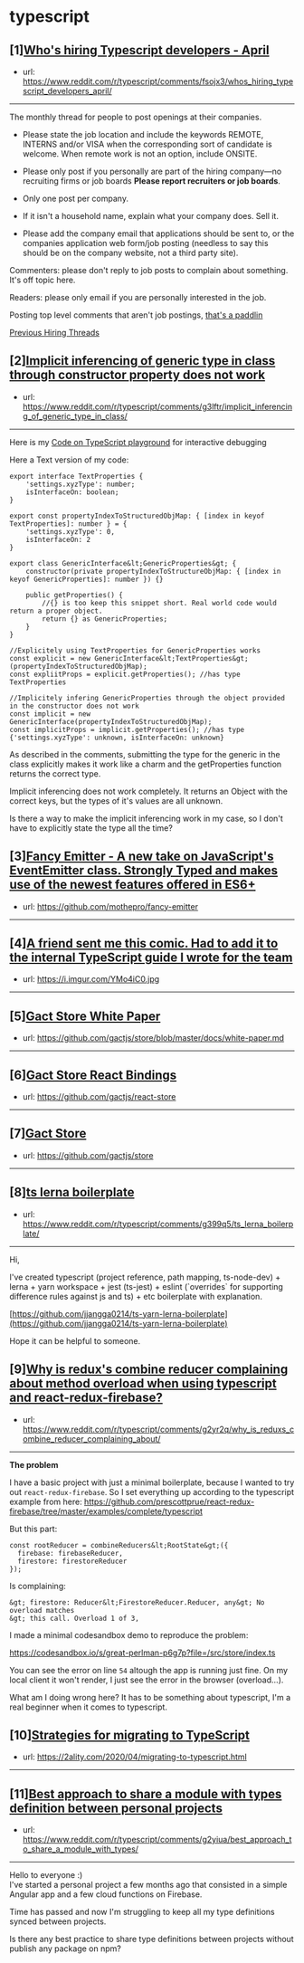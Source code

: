# typescript
## [1][Who's hiring Typescript developers - April](https://www.reddit.com/r/typescript/comments/fsojx3/whos_hiring_typescript_developers_april/)
- url: https://www.reddit.com/r/typescript/comments/fsojx3/whos_hiring_typescript_developers_april/
---
The monthly thread for people to post openings at their companies.

* Please state the job location and include the keywords REMOTE, INTERNS and/or VISA when the corresponding sort of candidate is welcome. When remote work is not an option, include ONSITE.

* Please only post if you personally are part of the hiring company—no recruiting firms or job boards **Please report recruiters or job boards**. 

* Only one post per company. 

* If it isn't a household name, explain what your company does. Sell it.

* Please add the company email that applications should be sent to, or the companies application web form/job posting (needless to say this should be on the company website, not a third party site).


Commenters: please don't reply to job posts to complain about something. It's off topic here.

Readers: please only email if you are personally interested in the job. 

Posting top level comments that aren't job postings, [that's a paddlin](https://i.imgur.com/FxMKfnY.jpg)

[Previous Hiring Threads](https://www.reddit.com/r/typescript/search?sort=new&amp;restrict_sr=on&amp;q=flair%3AMonthly%2BHiring%2BThread)
## [2][Implicit inferencing of generic type in class through constructor property does not work](https://www.reddit.com/r/typescript/comments/g3lftr/implicit_inferencing_of_generic_type_in_class/)
- url: https://www.reddit.com/r/typescript/comments/g3lftr/implicit_inferencing_of_generic_type_in_class/
---
Here is my [Code on TypeScript playground](https://www.typescriptlang.org/v2/en/play?#code/KYDwDg9gTgLgBASwHY2FAZgQwMbDgFVBgAUoIw0YFgBnOAbwCg4W4ByG4GKpAcxoB0IAJ4AvfMIpsAXHCQBXALYAjNAG5mrBDQCSKNFlwB5JLOUQIAG2CYkGgL6NGoSLDjYISGvDBkKsYT0AE1B8CABlGCh5bBh5KGAgo2UAKwBZTDBZejgAbWQQkEQkOABrYGEIdAIiUnJKahoAXVkFFTQ4ezgAXgZNFg4uHn4hMQkpWQAGABp+xF19DBxgE1kAJkZHZ3BoeGxLTBo6AHFgJDQEbD1UJdwAHlPzqEu6-ypaAD4+1ndPb2jYtAABS+BAAN0wqDgvnqAWCoQiURicQSyXSmWyeQKoGKZQqVTgjwu2FeDVoLTkSlUUE6AEoGFsfmB5MpLJc4LwuKTYI0gfSmD8fgB6IX0LraOAwCx44BgSUACwlNCQCDAFHgNHluwEcAASjZLHAAO7QSxBX4hY0QeRmuAJFElTDQvwdCCpYCxARzH72+IlMVwQ6Es7E7nvGgaH6OLYigCi4DZ2AQqEswjg8hoyF4NRAJBdPNocHQ0GDTxe+fDVqgpRojA8XngLkTyZ6cmARtLxOuBmWd0IubDjQ+IIrgSQhTCkQBKMSaIyYFpGnr3jgTYQydedF6a6TMAEnLzsPDfLUcBF8qDMEkeH7h7ejScIp0ijAzZTaeQ6AufE7zxJFcaBUyHkXh5QVPA3RSD0fDIMEEBCc1kHA34G2nEsgggQskAgeATWrOs-ngBAXzfVtzg7Ik-27W5gBHI8xwnRFp3iWdUnnRcCIbRASMuDc-C3bjX14vcD0HWgTzPIULzoK8KAYQZuCzQQRHEa8ZHTJBSmwo0kGmeZqMMFZTA0rSIB0+wgA) for interactive debugging

Here a Text version of my code:

    export interface TextProperties {
        'settings.xyzType': number;
        isInterfaceOn: boolean;
    }
    
    export const propertyIndexToStructuredObjMap: { [index in keyof TextProperties]: number } = {
        'settings.xyzType': 0,
        isInterfaceOn: 2
    }
    
    export class GenericInterface&lt;GenericProperties&gt; {
        constructor(private propertyIndexToStructureObjMap: { [index in keyof GenericProperties]: number }) {}
    
        public getProperties() {
            //{} is too keep this snippet short. Real world code would return a proper object.
            return {} as GenericProperties;
        }
    }
    
    //Explicitely using TextProperties for GenericProperties works
    const explicit = new GenericInterface&lt;TextProperties&gt;(propertyIndexToStructuredObjMap);
    const expliitProps = explicit.getProperties(); //has type TextProperties
    
    //Implicitely infering GenericProperties through the object provided in the constructor does not work
    const implicit = new GenericInterface(propertyIndexToStructuredObjMap);
    const implicitProps = implicit.getProperties(); //has type {'settings.xyzType': unknown, isInterfaceOn: unknown}

As described in the comments, submitting the type for the generic in the class explicitly makes it work like a charm and the getProperties function returns the correct type.

Implicit inferencing does not work completely. It returns an Object with the correct keys, but the types of it's values are all unknown.

Is there a way to make the implicit inferencing work in my case, so I don't have to explicitly state the type all the time?
## [3][Fancy Emitter - A new take on JavaScript's EventEmitter class. Strongly Typed and makes use of the newest features offered in ES6+](https://www.reddit.com/r/typescript/comments/g3nhha/fancy_emitter_a_new_take_on_javascripts/)
- url: https://github.com/mothepro/fancy-emitter
---

## [4][A friend sent me this comic. Had to add it to the internal TypeScript guide I wrote for the team](https://www.reddit.com/r/typescript/comments/g2ve22/a_friend_sent_me_this_comic_had_to_add_it_to_the/)
- url: https://i.imgur.com/YMo4iC0.jpg
---

## [5][Gact Store White Paper](https://www.reddit.com/r/typescript/comments/g3m9ts/gact_store_white_paper/)
- url: https://github.com/gactjs/store/blob/master/docs/white-paper.md
---

## [6][Gact Store React Bindings](https://www.reddit.com/r/typescript/comments/g3mbxj/gact_store_react_bindings/)
- url: https://github.com/gactjs/react-store
---

## [7][Gact Store](https://www.reddit.com/r/typescript/comments/g3mbkf/gact_store/)
- url: https://github.com/gactjs/store
---

## [8][ts lerna boilerplate](https://www.reddit.com/r/typescript/comments/g399q5/ts_lerna_boilerplate/)
- url: https://www.reddit.com/r/typescript/comments/g399q5/ts_lerna_boilerplate/
---
Hi,

I've created typescript (project reference, path mapping, ts-node-dev) + lerna + yarn workspace + jest (ts-jest) + eslint (\`overrides\` for supporting difference rules against js and ts) + etc boilerplate with explanation.

[https://github.com/jjangga0214/ts-yarn-lerna-boilerplate](https://github.com/jjangga0214/ts-yarn-lerna-boilerplate)

Hope it can be helpful to someone.
## [9][Why is redux's combine reducer complaining about method overload when using typescript and react-redux-firebase?](https://www.reddit.com/r/typescript/comments/g2yr2q/why_is_reduxs_combine_reducer_complaining_about/)
- url: https://www.reddit.com/r/typescript/comments/g2yr2q/why_is_reduxs_combine_reducer_complaining_about/
---
**The problem**

I have a basic project with just a minimal boilerplate, because I wanted to try out `react-redux-firebase`. So I set everything up according to the typescript example from here: https://github.com/prescottprue/react-redux-firebase/tree/master/examples/complete/typescript

But this part:

    const rootReducer = combineReducers&lt;RootState&gt;({
      firebase: firebaseReducer,
      firestore: firestoreReducer
    });

Is complaining:

    &gt; firestore: Reducer&lt;FirestoreReducer.Reducer, any&gt; No overload matches
    &gt; this call. Overload 1 of 3,

I made a minimal codesandbox demo to reproduce the problem:

https://codesandbox.io/s/great-perlman-p6g7p?file=/src/store/index.ts

You can see the error on line `54` altough the app is running just fine. On my local client it won't render, I just see the error in the browser (overload...). 

What am I doing wrong here? It has to be something about typescript, I'm a real beginner when it comes to typescript.
## [10][Strategies for migrating to TypeScript](https://www.reddit.com/r/typescript/comments/g31q57/strategies_for_migrating_to_typescript/)
- url: https://2ality.com/2020/04/migrating-to-typescript.html
---

## [11][Best approach to share a module with types definition between personal projects](https://www.reddit.com/r/typescript/comments/g2yiua/best_approach_to_share_a_module_with_types/)
- url: https://www.reddit.com/r/typescript/comments/g2yiua/best_approach_to_share_a_module_with_types/
---
Hello to everyone :)  
I've started a personal project a few months ago that consisted in a simple Angular app and a few cloud functions on Firebase.

Time has passed and now I'm struggling to keep all my type definitions synced between projects. 

Is there any best practice to share type definitions between projects without publish any package on npm?
